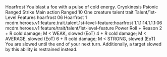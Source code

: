 <ability>
  <name>Hoarfrost</name>
  <flavor>You blast a foe with a pulse of cold energy.</flavor>
  <keywords>
    <keyword>Cryokinesis</keyword>
    <keyword>Psionic</keyword>
    <keyword>Ranged</keyword>
    <keyword>Strike</keyword>
  </keywords>
  <type>Main action</type>
  <distance>Ranged 10</distance>
  <target>One creature</target>
  <metadata>
    <class>talent</class>
    <feature_type>trait</feature_type>
    <file_dpath>Talent/1st-Level Features</file_dpath>
    <item_id>hoarfrost</item_id>
    <item_index>06</item_index>
    <item_name>Hoarfrost</item_name>
    <level>1</level>
    <scc>mcdm.heroes.v1:feature.trait.talent.1st-level-feature:hoarfrost</scc>
    <scdc>1.1.1:14.1.1.1:06</scdc>
    <source>mcdm.heroes.v1</source>
    <type>feature/trait/talent/1st-level-feature</type>
  </metadata>
  <effects>
    <effect type="roll">
      <roll>Power Roll + Reason</roll>
      <t1>2 + R cold damage; M &lt; WEAK, slowed (EoT)</t1>
      <t2>4 + R cold damage; M &lt; AVERAGE, slowed (EoT)</t2>
      <t3>6 + R cold damage; M &lt; STRONG, slowed (EoT)</t3>
    </effect>
    <effect type="mundane" name="Strained">You are slowed until the end of your next turn. Additionally, a target slowed by this ability is restrained instead.</effect>
  </effects>
</ability>
